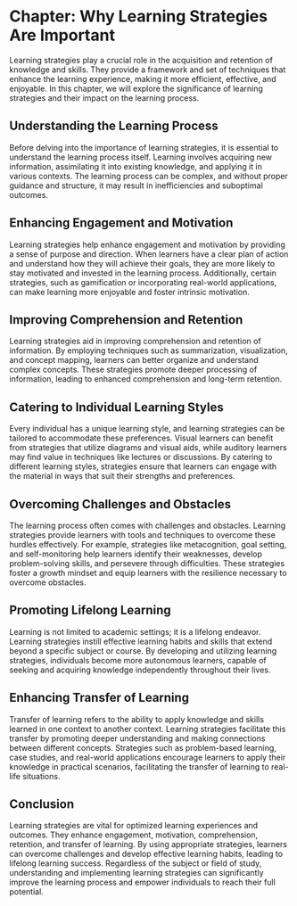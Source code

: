 Chapter: Why Learning Strategies Are Important
==============================================

Learning strategies play a crucial role in the acquisition and retention of knowledge and skills. They provide a framework and set of techniques that enhance the learning experience, making it more efficient, effective, and enjoyable. In this chapter, we will explore the significance of learning strategies and their impact on the learning process.

Understanding the Learning Process
----------------------------------

Before delving into the importance of learning strategies, it is essential to understand the learning process itself. Learning involves acquiring new information, assimilating it into existing knowledge, and applying it in various contexts. The learning process can be complex, and without proper guidance and structure, it may result in inefficiencies and suboptimal outcomes.

Enhancing Engagement and Motivation
-----------------------------------

Learning strategies help enhance engagement and motivation by providing a sense of purpose and direction. When learners have a clear plan of action and understand how they will achieve their goals, they are more likely to stay motivated and invested in the learning process. Additionally, certain strategies, such as gamification or incorporating real-world applications, can make learning more enjoyable and foster intrinsic motivation.

Improving Comprehension and Retention
-------------------------------------

Learning strategies aid in improving comprehension and retention of information. By employing techniques such as summarization, visualization, and concept mapping, learners can better organize and understand complex concepts. These strategies promote deeper processing of information, leading to enhanced comprehension and long-term retention.

Catering to Individual Learning Styles
--------------------------------------

Every individual has a unique learning style, and learning strategies can be tailored to accommodate these preferences. Visual learners can benefit from strategies that utilize diagrams and visual aids, while auditory learners may find value in techniques like lectures or discussions. By catering to different learning styles, strategies ensure that learners can engage with the material in ways that suit their strengths and preferences.

Overcoming Challenges and Obstacles
-----------------------------------

The learning process often comes with challenges and obstacles. Learning strategies provide learners with tools and techniques to overcome these hurdles effectively. For example, strategies like metacognition, goal setting, and self-monitoring help learners identify their weaknesses, develop problem-solving skills, and persevere through difficulties. These strategies foster a growth mindset and equip learners with the resilience necessary to overcome obstacles.

Promoting Lifelong Learning
---------------------------

Learning is not limited to academic settings; it is a lifelong endeavor. Learning strategies instill effective learning habits and skills that extend beyond a specific subject or course. By developing and utilizing learning strategies, individuals become more autonomous learners, capable of seeking and acquiring knowledge independently throughout their lives.

Enhancing Transfer of Learning
------------------------------

Transfer of learning refers to the ability to apply knowledge and skills learned in one context to another context. Learning strategies facilitate this transfer by promoting deeper understanding and making connections between different concepts. Strategies such as problem-based learning, case studies, and real-world applications encourage learners to apply their knowledge in practical scenarios, facilitating the transfer of learning to real-life situations.

Conclusion
----------

Learning strategies are vital for optimized learning experiences and outcomes. They enhance engagement, motivation, comprehension, retention, and transfer of learning. By using appropriate strategies, learners can overcome challenges and develop effective learning habits, leading to lifelong learning success. Regardless of the subject or field of study, understanding and implementing learning strategies can significantly improve the learning process and empower individuals to reach their full potential.
